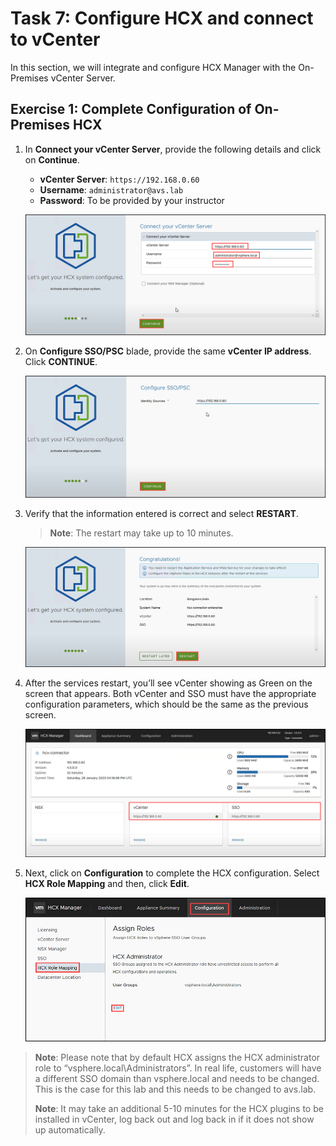 # Task 7: Configure HCX and connect to vCenter

In this section, we will integrate and configure HCX Manager with the On-Premises vCenter Server.

## Exercise 1: Complete Configuration of On-Premises HCX

1. In **Connect your vCenter Server**, provide the following details and click on **Continue**.
     
     - **vCenter Server**: `https://192.168.0.60`
     - **Username**: `administrator@avs.lab`
     - **Password**: To be provided by your instructor 

    ![](./Images/Mod2Task7Pic1.png)
    
2. On **Configure SSO/PSC** blade, provide the same **vCenter IP address**. Click **CONTINUE**.

    ![](./Images/Mod2Task7Pic2.png)
    
3. Verify that the information entered is correct and select **RESTART**.

      > **Note**: The restart may take up to 10 minutes.    

    ![](./Images/Mod2Task7Pic3.png)
    
4. After the services restart, you’ll see vCenter showing as Green on the screen that appears. Both vCenter and SSO must have the appropriate configuration parameters, which should be the same as the previous screen.

    ![](./Images/Mod2Task7Pic4.png)
     
5. Next, click on **Configuration** to complete the HCX configuration. Select **HCX Role Mapping** and then, click **Edit**. 

     ![](./Images/Mod2Task7Pic5.png)
     
> **Note**: Please note that by default HCX assigns the HCX administrator role to “vsphere.local\Administrators”. In real life, customers will have a different SSO domain than vsphere.local and needs to be changed. This is the case for this lab and this needs to be changed to avs.lab.
> 
> **Note**: It may take an additional 5-10 minutes for the HCX plugins to be installed in vCenter, log back out and log back in if it does not show up automatically.
    


